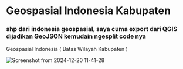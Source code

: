 # Geospasial Indonesia Kabupaten
### shp dari indonesia geospasial, saya cuma export dari QGIS dijadikan GeoJSON kemudain ngesplit code nya
Geospasial Indonesia ( Batas Wilayah Kabupaten )

![Screenshot from 2024-12-20 11-41-28](https://github.com/user-attachments/assets/0c065585-a699-4761-a75e-bd475c8f97e4)
